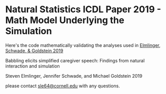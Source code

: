 # Natural Statistics ICDL Paper 2019 - Math Model Underlying the Simulation
Here's the code mathematically validating the analyses used in [Elmlinger, Schwade, & Goldstein 2019](https://github.com/selmling/Natural_Statistics_Simulation/blob/master/Elmlinger_Schwade_%26_Goldstein_ICDL_2019.pdf)

Babbling elicits simplified caregiver speech: Findings from natural interaction and simulation

Steven Elmlinger, Jennifer Schwade, and Michael Goldstein 2019

please contact sle64@cornell.edu with any questions.
